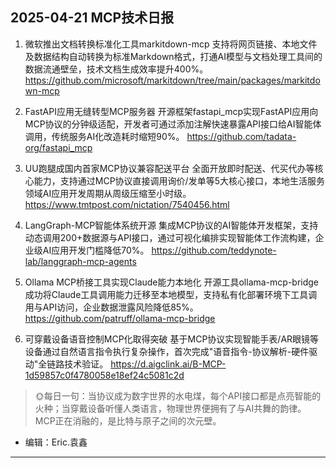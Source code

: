 ## 2025-04-21 MCP技术日报
1. 微软推出文档转换标准化工具markitdown-mcp
   支持将网页链接、本地文件及数据结构自动转换为标准Markdown格式，打通AI模型与文档处理工具间的数据流通壁垒，技术文档生成效率提升400%。
   https://github.com/microsoft/markitdown/tree/main/packages/markitdown-mcp

2. FastAPI应用无缝转型MCP服务器
   开源框架fastapi_mcp实现FastAPI应用向MCP协议的分钟级适配，开发者可通过添加注解快速暴露API接口给AI智能体调用，传统服务AI化改造耗时缩短90%。
   https://github.com/tadata-org/fastapi_mcp

3. UU跑腿成国内首家MCP协议兼容配送平台
   全面开放即时配送、代买代办等核心能力，支持通过MCP协议直接调用询价/发单等5大核心接口，本地生活服务领域AI应用开发周期从周级压缩至小时级。
   https://www.tmtpost.com/nictation/7540456.html

4. LangGraph-MCP智能体系统开源
   集成MCP协议的AI智能体开发框架，支持动态调用200+数据源与API接口，通过可视化编排实现智能体工作流构建，企业级AI应用开发门槛降低70%。
   https://github.com/teddynote-lab/langgraph-mcp-agents

5. Ollama MCP桥接工具实现Claude能力本地化
   开源工具ollama-mcp-bridge成功将Claude工具调用能力迁移至本地模型，支持私有化部署环境下工具调用与API访问，企业数据泄露风险降低85%。
   https://github.com/patruff/ollama-mcp-bridge

6. 可穿戴设备语音控制MCP化取得突破
   基于MCP协议实现智能手表/AR眼镜等设备通过自然语言指令执行复杂操作，首次完成"语音指令-协议解析-硬件驱动"全链路技术验证。
   https://d.aigclink.ai/B-MCP-1d59857c0f4780058e18ef24c5081c2d

> 🌞每日一句：当协议成为数字世界的水电煤，每个API接口都是点亮智能的火种；当穿戴设备听懂人类语言，物理世界便拥有了与AI共舞的韵律。MCP正在消融的，是比特与原子之间的次元壁。
- 编辑：Eric.袁鑫
---